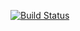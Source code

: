 [![Build Status](https://travis-ci.org/bettier/Project110.svg?branch=master)](https://travis-ci.org/bettier/Project110)
